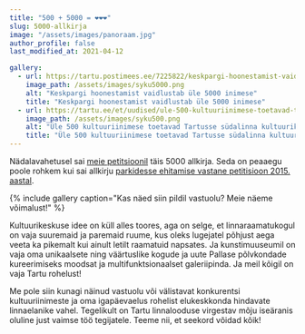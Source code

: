 ```yaml
---
title: "500 + 5000 = ❤️❤️❤️"
slug: 5000-allkirja
image: "/assets/images/panoraam.jpg"
author_profile: false
last_modified_at: 2021-04-12

gallery:
  - url: https://tartu.postimees.ee/7225822/keskpargi-hoonestamist-vaidlustab-ule-5000-inimese
    image_path: /assets/images/syku5000.png
    alt: "Keskpargi hoonestamist vaidlustab üle 5000 inimese"
    title: "Keskpargi hoonestamist vaidlustab üle 5000 inimese"
  - url: https://tartu.ee/et/uudised/ule-500-kultuuriinimese-toetavad-tartusse-sudalinna-kultuurikeskuse-ehitamist
    image_path: /assets/images/syku500.png
    alt: "Üle 500 kultuuriinimese toetavad Tartusse südalinna kultuurikeskuse ehitamist"
    title: "Üle 500 kultuuriinimese toetavad Tartusse südalinna kultuurikeskuse ehitamist"
---
```


Nädalavahetusel sai [meie petitsioonil](https://www.change.org/p/tartu-linnapea-peatada-tartu-kesklinna-pargi-maharaiumist-selleks-et-süku-ehitada) täis 5000 allkirja. Seda on peaaegu poole rohkem kui sai allkirju [parkidesse ehitamise vastane petitisioon 2015. aastal](https://petitsioon.ee/tartupargid).

{% include gallery caption="Kas näed siin pildil vastuolu? Meie näeme võimalust!" %}

Kultuurikeskuse idee on küll alles toores, aga on selge, et linnaraamatukogul on vaja suuremaid ja paremaid ruume, kus oleks lugejatel põhjust aega veeta ka pikemalt kui ainult letilt raamatuid napsates. Ja kunstimuuseumil on vaja oma unikaalsete ning väärtuslike kogude ja uute Pallase põlvkondade kureerimiseks moodsat ja multifunktsionaalset galeriipinda. Ja meil kõigil on vaja Tartu rohelust!

Me pole siin kunagi näinud vastuolu või välistavat konkurentsi kultuuriinimeste ja oma igapäevaelus rohelist elukeskkonda hindavate linnaelanike vahel. Tegelikult on Tartu linnalooduse virgestav mõju iseäranis oluline just vaimse töö tegijatele. Teeme nii, et seekord võidad kõik!